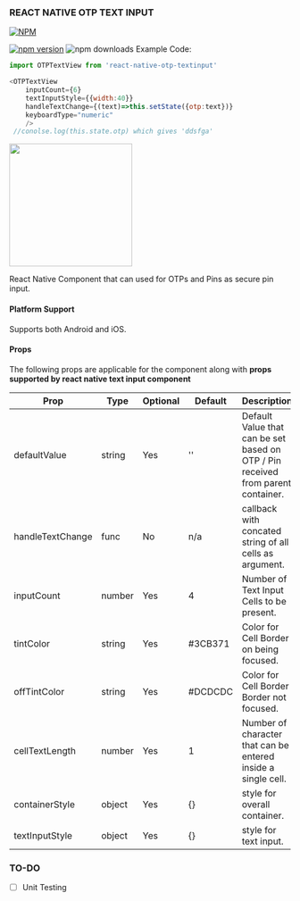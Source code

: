 ### REACT NATIVE OTP TEXT INPUT

[![NPM](https://nodei.co/npm/react-native-otp-textinput.png)](https://nodei.co/npm/react-native-otp-textinput/)

[![npm version](https://badge.fury.io/js/react-native-otp-textinput.svg)](https://badge.fury.io/js/react-native-otp-textinput)
![npm downloads](https://img.shields.io/npm/dw/react-native-otp-textinput.svg)
Example Code:
```javascript
import OTPTextView from 'react-native-otp-textinput'

<OTPTextView 
    inputCount={6}
    textInputStyle={{width:40}}
    handleTextChange={(text)=>this.setState({otp:text})}
    keyboardType="numeric"
    />
 //conolse.log(this.state.otp) which gives 'ddsfga'
```
<img src="ScreenShots/otpview.gif" width="220px"><br>

React Native Component that can used for OTPs and Pins as secure pin input.

#### Platform Support
Supports both Android and iOS.

#### Props

The following props are applicable for the component along with **props supported by react native text input component**

Prop              | Type     | Optional | Default     | Description
----------------- | -------- | -------- | ----------- | -----------
defaultValue         | string     | Yes       | ''       | Default Value that can be set based on OTP / Pin received from parent container.
handleTextChange         | func     | No       |  n/a      | callback with concated string of all cells as argument.
inputCount          | number      | Yes      | 4        | Number of Text Input Cells to be present.
tintColor          | string     | Yes      | #3CB371        | Color for Cell Border on being focused.
offTintColor       | string     | Yes      | #DCDCDC | Color for Cell Border Border not focused.
cellTextLength       | number     | Yes      | 1 | Number of character that can be entered inside a single cell.
containerStyle       | object     | Yes      | {} | style for overall container.
textInputStyle       | object     | Yes      | {} | style for text input.

### TO-DO
- [ ] Unit Testing
